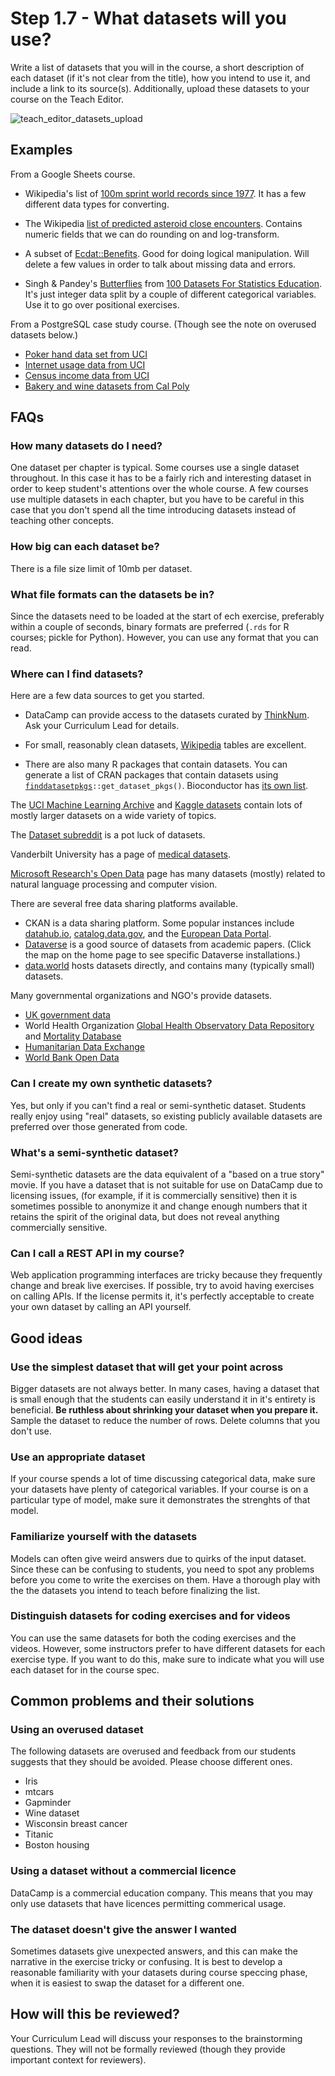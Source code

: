 # Step 1.7 - What datasets will you use?

Write a list of datasets that you will in the course, a short description of each dataset (if it's not clear from the title), how you intend to use it, and include a link to its source(s). Additionally, upload these datasets to your course on the Teach Editor.

![teach_editor_datasets_upload](https://user-images.githubusercontent.com/20912644/44154482-d2e04b3a-a078-11e8-8ff9-2944fdcabeae.png)


## Examples

From a Google Sheets course.

- Wikipedia's list of [100m sprint world records since 1977](https://en.wikipedia.org/wiki/Men%27s_100_metres_world_record_progression#Records_from_1977). It has a few different data types for converting.

- The Wikipedia [list of predicted asteroid close encounters](https://en.wikipedia.org/wiki/List_of_asteroid_close_approaches_to_Earth#Predicted_encounters). Contains numeric fields that we can do rounding on and log-transform.

- A subset of [Ecdat::Benefits](https://www.rdocumentation.org/packages/Ecdat/topics/Benefits). Good for doing logical manipulation. Will delete a few values in order to talk about missing data and errors.

- Singh & Pandey's [Butterflies](http://ces.iisc.ernet.in/hpg/nvjoshi/statspunedatabook/Butterflies.xls) from [100 Datasets For Statistics Education](http://ces.iisc.ernet.in/hpg/nvjoshi/statspunedatabook/databook.html). It's just integer data split by a couple of different categorical variables.  Use it to go over positional exercises.

From a PostgreSQL case study course. (Though see the note on overused datasets below.)

- [Poker hand data set from UCI](http://archive.ics.uci.edu/ml/datasets/Poker+Hand)
- [Internet usage data from UCI](http://archive.ics.uci.edu/ml/datasets/Internet+Usage+Data)
- [Census income data from UCI](http://archive.ics.uci.edu/ml/datasets/Census-Income+%28KDD%29)
- [Bakery and wine datasets from Cal Poly](http://users.csc.calpoly.edu/~dekhtyar/365-Winter2015/index.html)

## FAQs

### How many datasets do I need?

One dataset per chapter is typical. Some courses use a single dataset throughout. In this case it has to be a fairly rich and interesting dataset in order to keep student's attentions over the whole course. A few courses use multiple datasets in each chapter, but you have to be careful in this case that you don't spend all the time introducing datasets instead of teaching other concepts.

### How big can each dataset be?

There is a file size limit of 10mb per dataset. 

### What file formats can the datasets be in?

Since the datasets need to be loaded at the start of ech exercise, preferably within a couple of seconds, binary formats are preferred (`.rds` for R courses; pickle for Python). However, you can use any format that you can read.

### Where can I find datasets?

Here are a few data sources to get you started.

- DataCamp can provide access to the datasets curated by [ThinkNum](https://www.thinknum.com). Ask your Curriculum Lead for details.

- For small, reasonably clean datasets, [Wikipedia](https://en.wikipedia.org/wiki/Main_Page) tables are excellent.

- There are also many R packages that contain datasets. You can generate a list of CRAN packages that contain datasets using [`finddatasetpkgs`](https://github.com/datacamp/finddatasetpkgs)`::get_dataset_pkgs()`. Bioconductor has [its own list](https://bioconductor.org/packages/release/BiocViews.html#___ExperimentData).

The [UCI Machine Learning Archive](https://archive.ics.uci.edu/ml/datasets.html) and [Kaggle datasets](https://www.kaggle.com/datasets) contain lots of mostly larger datasets on a wide variety of topics.

The [Dataset subreddit](https://www.reddit.com/r/datasets) is a pot luck of datasets.

Vanderbilt University has a page of [medical datasets](http://biostat.mc.vanderbilt.edu/wiki/Main/DataSets).

[Microsoft Research's Open Data](https://msropendata.com) page has many datasets (mostly) related to natural language processing and computer vision.

There are several free data sharing platforms available.
- CKAN is a data sharing platform. Some popular instances include [datahub.io](https://datahub.io/search), [catalog.data.gov](https://catalog.data.gov/dataset), and the [European Data Portal](https://www.europeandataportal.eu/data/en/dataset).
- [Dataverse](https://dataverse.org) is a good source of datasets from academic papers. (Click the map on the home page to see specific Dataverse installations.)
- [data.world](https://data.world) hosts datasets directly, and contains many (typically small) datasets.

Many governmental organizations and NGO's provide datasets.

- [UK government data](https://data.gov.uk/data/search)
- World Health Organization [Global Health Observatory Data Repository](http://www.who.int/gho/database/en) and [Mortality Database](http://www.who.int/healthinfo/mortality_data/en)
- [Humanitarian Data Exchange](https://data.humdata.org/dataset)
- [World Bank Open Data](https://data.worldbank.org)

### Can I create my own synthetic datasets?

Yes, but only if you can't find a real or semi-synthetic dataset. Students really enjoy using "real" datasets, so existing publicly available datasets are preferred over those generated from code.  

### What's a semi-synthetic dataset?

Semi-synthetic datasets are the data equivalent of a "based on a true story" movie. If you have a dataset that is not suitable for use on DataCamp due to licensing issues, (for example, if it is commercially sensitive) then it is sometimes possible to anonymize it and change enough numbers that it retains the spirit of the original data, but does not reveal anything commercially sensitive. 

### Can I call a REST API in my course?

Web application programming interfaces are tricky because they frequently change and break live exercises. If possible, try to avoid having exercises on calling APIs. If the license permits it, it's perfectly acceptable to create your own dataset by calling an API yourself.

## Good ideas

### Use the simplest dataset that will get your point across

Bigger datasets are not always better. In many cases, having a dataset that is small enough that the students can easily understand it in it's entirety is beneficial. **Be ruthless about shrinking your dataset when you prepare it.** Sample the dataset to reduce the number of rows. Delete columns that you don't use.

### Use an appropriate dataset

If your course spends a lot of time discussing categorical data, make sure your datasets have plenty of categorical variables. If your course is on a particular type of model, make sure it demonstrates the strenghts of that model.

### Familiarize yourself with the datasets

Models can often give weird answers due to quirks of the input dataset. Since these can be confusing to students, you need to spot any problems before you come to write the exercises on them. Have a thorough play with the the datasets you intend to teach before finalizing the list.

### Distinguish datasets for coding exercises and for videos

You can use the same datasets for both the coding exercises and the videos. However, some instructors prefer to have different datasets for each exercise type. If you want to do this, make sure to indicate what you will use each dataset for in the course spec.

## Common problems and their solutions

### Using an overused dataset

The following datasets are overused and feedback from our students suggests that they should be avoided. Please choose different ones.

- Iris
- mtcars
- Gapminder
- Wine dataset
- Wisconsin breast cancer
- Titanic
- Boston housing

### Using a dataset without a commercial licence

DataCamp is a commercial education company. This means that you may only use datasets that have licences permitting commerical usage.

### The dataset doesn't give the answer I wanted

Sometimes datasets give unexpected answers, and this can make the narrative in the exercise tricky or confusing. It is best to develop a reasonable familiarity with your datasets during course speccing phase, when it is easiest to swap the dataset for a different one.

## How will this be reviewed?

Your Curriculum Lead will discuss your responses to the brainstorming questions. They will not be formally reviewed (though they provide important context for reviewers).
